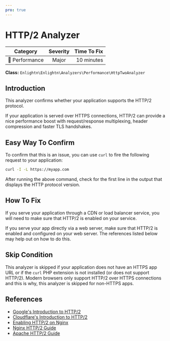 ```yaml
---
pro: true
---
```


# HTTP/2 Analyzer <Badge text="PRO" type="tip"/>

| Category       | Severity   | Time To Fix  |
| -------------  |:----------:| ------------:|
| :rocket: Performance | Major | 10 minutes  |

**Class:** `Enlightn\Enlightn\Analyzers\Performance\HttpTwoAnalyzer`

## Introduction

This analyzer confirms whether your application supports the HTTP/2 protocol.

If your application is served over HTTPS connections, HTTP/2 can provide a nice performance boost with request/response multiplexing, header compression and faster TLS handshakes.

## Easy Way To Confirm

To confirm that this is an issue, you can use `curl` to fire the following request to your application:

```bash
curl -I -L https://myapp.com
```

After running the above command, check for the first line in the output that displays the HTTP protocol version.

## How To Fix

If you serve your application through a CDN or load balancer service, you will need to make sure that HTTP/2 is enabled on your service.

If you serve your app directly via a web server, make sure that HTTP/2 is enabled and configured on your web server. The references listed below may help out on how to do this. 

## Skip Condition

This analyzer is skipped if your application does not have an HTTPS app URL or if the `curl` PHP extension is not installed (or does not support HTTP/2). Modern browsers only support HTTP/2 over HTTPS connections and this is why, this analyzer is skipped for non-HTTPS apps.

## References

- [Google's Introduction to HTTP/2](https://developers.google.com/web/fundamentals/performance/http2)
- [Cloudflare's Introduction to HTTP/2](https://www.cloudflare.com/website-optimization/http2/what-is-http2/)
- [Enabling HTTP/2 on Nginx](https://www.digitalocean.com/community/tutorials/how-to-set-up-nginx-with-http-2-support-on-ubuntu-18-04)
- [Nginx HTTP/2 Guide](http://nginx.org/en/docs/http/ngx_http_v2_module.html)
- [Apache HTTP/2 Guide](https://httpd.apache.org/docs/2.4/howto/http2.html)
